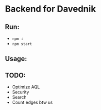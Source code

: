 # Backend for Davednik

## Run:

- `npm i`
- `npm start`

## Usage:

## TODO:

- Optimize AQL 
- Security
- Search
- Count edges btw us
